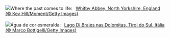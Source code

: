 ![](https://www.bing.com/th?id=OHR.WhitbyAbbeyJorvik_EN-GB4161898215_UHD.jpg&w=1000)Where the past comes to life:&nbsp;&ensp;[Whitby Abbey, North Yorkshire, England (© Kev Hill/Moment/Getty Images)](https://www.bing.com/th?id=OHR.WhitbyAbbeyJorvik_EN-GB4161898215_UHD.jpg)
<br><br/>
![](https://www.bing.com/th?id=OHR.LakeDolomites_PT-BR5853675668_UHD.jpg&w=1000)Água de cor esmeralda:&nbsp;&ensp;[Lago Di Braies nas Dolomitas, Tirol do Sul, Itália (© Marco Bottigelli/Getty Images)](https://www.bing.com/th?id=OHR.LakeDolomites_PT-BR5853675668_UHD.jpg)
<br><br/>
